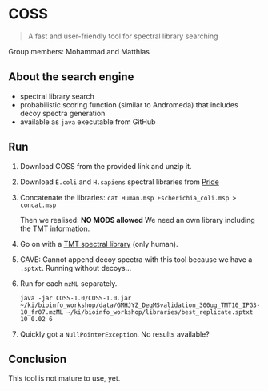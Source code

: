 # COSS
>A fast and user-friendly tool for spectral library searching

Group members: Mohammad and Matthias


## About the search engine
- spectral library search
- probabilistic scoring function (similar to Andromeda) that includes decoy spectra generation
- available as `java` executable from GitHub

## Run
1. Download COSS from the provided link and unzip it.
2. Download `E.coli` and `H.sapiens` spectral libraries from [Pride](https://www.ebi.ac.uk/pride/cluster/#/libraries)
3. Concatenate the libraries: `cat Human.msp Escherichia_coli.msp > concat.msp`

    Then we realised: **NO MODS allowed** We need an own library including the TMT information.

4. Go on with a [TMT spectral library](http://ftp.stjude.org/pub/software/tmt/human_best_replicate.tgz) (only human).
5. CAVE: Cannot append decoy spectra with this tool because we have a `.sptxt`. Running without decoys...
6. Run for each `mzML` separately.
   
   ```java -jar COSS-1.0/COSS-1.0.jar ~/ki/bioinfo_workshop/data/GMHJYZ_DeqMSvalidation_300ug_TMT10_IPG3-10_fr07.mzML ~/ki/bioinfo_workshop/libraries/best_replicate.sptxt 10 0.02 6```

7. Quickly got a `NullPointerException`. No results available?


## Conclusion
This tool is not mature to use, yet.
